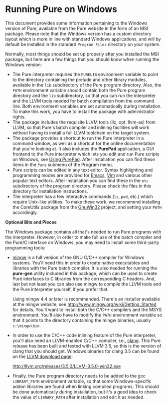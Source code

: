 <a name="doc-windows"></a>

Running Pure on Windows
=======================

This document provides some information pertaining to the Windows version of
Pure, available from the Pure website in the form of an MSI package. Please
note that the Windows version has a custom directory layout which is more in
line with standard Windows applications, and will by default be installed in
the standard `Program Files` directory on your system.

Normally, most things should be set up properly after you installed the MSI
package, but here are a few things that you should know when running the
Windows version:

-   The Pure interpreter requires the `PURELIB` environment variable to point
    to the directory containing the prelude and other library modules,
    available in the `lib` subdirectory of the Pure program directory. Also,
    the `PATH` environment variable should contain both the Pure program
    directory and the `lib` subdirectory, so that you can run the interpreter
    and the LLVM tools needed for batch compilation from the command line.
    Both environment variables are set automatically during installation. To
    make this work, you have to install the package with administrator rights.
-   The package includes the requisite LLVM tools (llc, opt, llvm-as) from
    LLVM, so that Pure's batch compiler and inlining facilities will work
    without having to install a full LLVM toolchain on the target system.
-   The package provides a shortcut to run the Pure interpreter in a command
    window, as well as a shortcut for the online documentation that you're
    looking at. It also includes the **PurePad** application, a GUI frontend
    to the Pure interpreter which lets you edit and run Pure scripts on
    Windows, see [Using PurePad](#using-purepad). After installation you can
    find these items in the `Pure` submenu of the Program menu.
-   Pure scripts can be edited in any text editor. Syntax highlighting and
    programming modes are provided for
    [Emacs](http://www.gnu.org/software/emacs/), [Vim](http://www.vim.org/)
    and various other popular text editors. After installation you can find
    these in the `etc` subdirectory of the program directory. Please check the
    files in this directory for installation instructions.
-   The interpreter has a few interactive commands (`ls`, `pwd`, etc.) which
    require Unix-like utilities. To make these work, we recommend installing
    the CoreUtils package from the [GnuWin32](http://gnuwin32.sf.net/)
    project, and setting your `PATH` accordingly.

**Optional Bits and Pieces**

The Windows package contains all that's needed to run Pure programs with the
interpreter. However, in order to make full use of the batch compiler and the
Pure/C interface on Windows, you may need to install some third-party
programming tools:

-   [mingw](http://www.mingw.org/) is a full version of the GNU C/C++ compiler
    for Windows systems. You'll need this in order to create native
    executables and libraries with the Pure batch compiler. It is also needed
    for running the **pure-gen** utility included in this package, which can
    be used to create Pure interfaces to C libraries from the corresponding C
    headers. And, last but not least you can also use mingw to compile the
    LLVM tools and the Pure interpreter yourself, if you prefer that.

    Using mingw 4.4 or later is recommended. There's an installer available at
    the mingw website, see <http://www.mingw.org/wiki/Getting_Started> for
    details. You'll want to install both the C/C++ compilers and the MSYS
    environment. You'll also have to modify the `PATH` environment variable so
    that it points to the directory containing the mingw binaries, usually
    `c:\mingw\bin`.

-   In order to use the C/C++ code inlining feature of the Pure interpreter,
    you'll also need an LLVM-enabled C/C++ compiler, i.e.,
    [clang](http://clang.llvm.org/). This Pure release has been built and
    tested with LLVM 3.5, so this is the version of clang that you should get.
    Windows binaries for clang 3.5 can be found on the [LLVM download
    page](http://llvm.org/releases):

    <http://llvm.org/releases/3.5.0/LLVM-3.5.0-win32.exe>

-   Finally, the Pure program directory needs to be added to the gcc
    `LIBRARY_PATH` environment variable, so that some Windows-specific addon
    libraries are found when linking compiled programs. This should be done
    automatically during installation, but it's a good idea to check the value
    of `LIBRARY_PATH` after installation and edit it as needed.


